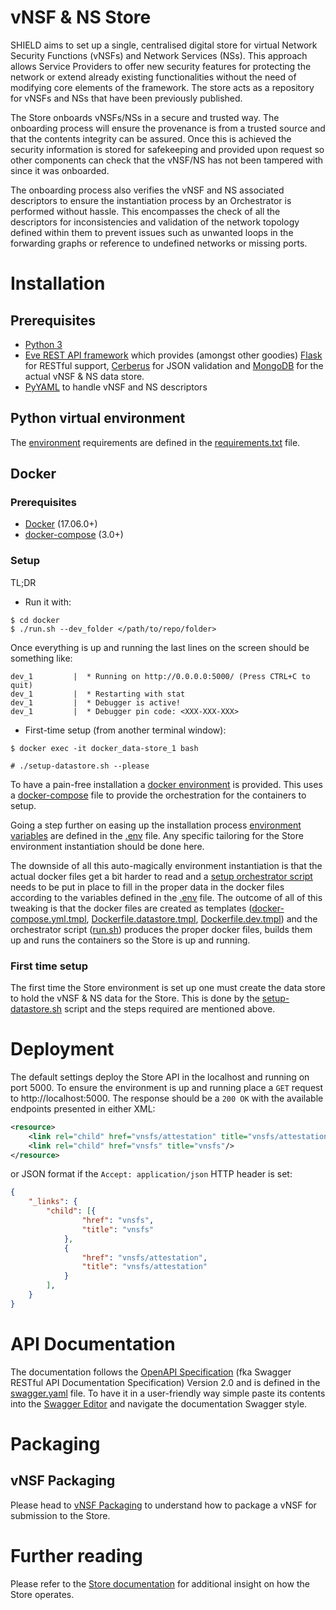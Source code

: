 # vNSF & NS Store

SHIELD aims to set up a single, centralised digital store for virtual Network Security Functions (vNSFs) and Network Services (NSs). This approach allows Service Providers to offer new security features for protecting the network or extend already existing functionalities without the need of modifying core elements of the framework. The store acts as a repository for vNSFs and NSs that have been previously published.

The Store onboards vNSFs/NSs in a secure and trusted way. The onboarding process will ensure the provenance is from a trusted source and that the contents integrity can be assured. Once this is achieved the security information is stored for safekeeping and provided upon request so other components can check that the vNSF/NS has not been tampered with since it was onboarded.

The onboarding process also verifies the vNSF and NS associated descriptors to ensure the instantiation process by an Orchestrator is performed without hassle. This encompasses the check of all the descriptors for inconsistencies and validation of the network topology defined within them to prevent issues such as unwanted loops in the forwarding graphs or reference to undefined networks or missing ports.


# Installation


## Prerequisites

* [Python 3](https://www.python.org/)
* [Eve REST API framework](http://eve.readthedocs.io/en/stable/) which provides (amongst other goodies) [Flask](http://flask.pocoo.org/) for RESTful support, [Cerberus](http://python-cerberus.org/) for JSON validation and [MongoDB](https://www.mongodb.com/) for the actual vNSF & NS data store.
* [PyYAML](http://pyyaml.org/) to handle vNSF and NS descriptors


## Python virtual environment

The [environment](http://docs.python-guide.org/en/latest/dev/virtualenvs/) requirements are defined in the [requirements.txt](docker/store-requirements.txt) file.


## Docker

### Prerequisites

* [Docker](https://docs.docker.com/engine/installation/) (17.06.0+)
* [docker-compose](https://docs.docker.com/compose/install/) (3.0+)


### Setup

TL;DR

* Run it with:

```
$ cd docker
$ ./run.sh --dev_folder </path/to/repo/folder>
```

Once everything is up and running the last lines on the screen should be something like:
```shell
dev_1         |  * Running on http://0.0.0.0:5000/ (Press CTRL+C to quit)
dev_1         |  * Restarting with stat
dev_1         |  * Debugger is active!
dev_1         |  * Debugger pin code: <XXX-XXX-XXX>
```


* First-time setup (from another terminal window):

```
$ docker exec -it docker_data-store_1 bash

# ./setup-datastore.sh --please
```



To have a pain-free installation a [docker environment](https://www.docker.com/) is provided. This uses a [docker-compose](https://docs.docker.com/compose/overview/) file to provide the orchestration for the containers to setup.

Going a step further on easing up the installation process [environment variables](https://docs.docker.com/compose/environment-variables/#setting-environment-variables-with-docker-compose-run) are defined in the [.env](docker/.env) file. Any specific tailoring for the Store environment instantiation should be done here.

The downside of all this auto-magically environment instantiation is that the actual docker files get a bit harder to read and a [setup orchestrator script](docker/run.sh) needs to be put in place to fill in the proper data in the docker files according to the variables defined in the [.env](docker/.env) file. The outcome of all of this tweaking is that the docker files are created as templates ([docker-compose.yml.tmpl](docker/docker-compose.yml.tmpl), [Dockerfile.datastore.tmpl](docker/Dockerfile.datastore.tmpl), [Dockerfile.dev.tmpl](docker/Dockerfile.dev.tmpl)) and the orchestrator script ([run.sh](docker/run.sh)) produces the proper docker files, builds them up and runs the containers so the Store is up and running.

### First time setup

The first time the Store environment is set up one must create the data store to hold the vNSF & NS data for the Store. This is done by the [setup-datastore.sh](docker/setup-datastore.sh) script and the steps required are mentioned above.

# Deployment

The default settings deploy the Store API in the localhost and running on port 5000. To ensure the environment is up and running place a `GET` request to http://localhost:5000. The response should be a `200 OK` with the available endpoints presented in either XML:

```xml
<resource>
    <link rel="child" href="vnsfs/attestation" title="vnsfs/attestation"/>
    <link rel="child" href="vnsfs" title="vnsfs"/>
</resource>
```

or JSON format if the `Accept: application/json` HTTP header is set:

```json
{
    "_links": {
        "child": [{
                "href": "vnsfs",
                "title": "vnsfs"
            },
            {
                "href": "vnsfs/attestation",
                "title": "vnsfs/attestation"
            }
        ],
    }
}
```


# API Documentation

The documentation follows the [OpenAPI Specification](https://swagger.io/specification/) (fka Swagger RESTful API Documentation Specification) Version 2.0 and is defined in the [swagger.yaml](swagger.yaml) file. To have it in a user-friendly way simple paste its contents into the [Swagger Editor](https://editor.swagger.io/) and navigate the documentation Swagger style.


# Packaging

## vNSF Packaging

Please head to [vNSF Packaging](docs/vnsf/packaging.md) to understand how to package a vNSF for submission to the Store.


# Further reading

Please refer to the [Store documentation](docs/index.md) for additional insight on how the Store operates.
